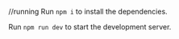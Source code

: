 
//running 
  Run `npm i` to install the dependencies.

  Run `npm run dev` to start the development server.
  